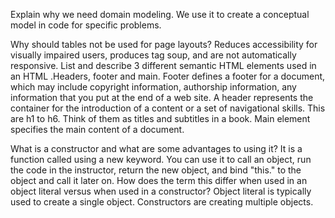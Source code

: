 Explain why we need domain modeling. We use it to create a conceptual model in code for specific problems.

Why should tables not be used for page layouts? Reduces accessibility for visually impaired users, produces tag soup, and are not automatically responsive.
List and describe 3 different semantic HTML elements used in an HTML <table>.Headers, footer and main. Footer defines a footer for a document, which may include copyright information, authorship information, any information that you put at the end of a web site. A header represents the container for the introduction of a content or a set of navigational skills. This are h1 to h6. Think of them as titles and subtitles in a book. Main element specifies the main content of a document.

What is a constructor and what are some advantages to using it? It is a function called using a new keyword. You can use it to call an object, run the code in the instructor, return the new object, and bind "this." to the object and call it later on.
How does the term this differ when used in an object literal versus when used in a constructor? Object literal is typically used to create a single object. Constructors are creating multiple objects.
